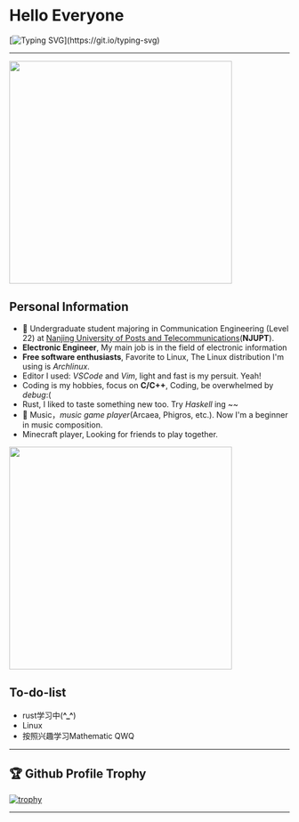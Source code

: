 # Hello Everyone

[![Typing SVG](https://readme-typing-svg.herokuapp.com?font=Fira+Code&pause=1000&random=false&width=450&lines=Welcome+to+feipiao%E2%80%99s+github+homepage.)](https://git.io/typing-svg)

---
<a href="#">
        <img aligned=right src='https://github-readme-stats.vercel.app/api/top-langs?username=feipiao594&layout=compact' width="400px" />
</a>


## Personal Information
- 🔭 Undergraduate student majoring in Communication Engineering (Level 22) at [Nanjing University of Posts and Telecommunications](https://www.njupt.edu.cn/)(**NJUPT**).
- **Electronic Engineer**, My main job is in the field of electronic information
- **Free software enthusiasts**, Favorite to Linux, The Linux distribution I'm using is *Archlinux*.
- Editor I used: *VSCode* and *Vim*, light and fast is my persuit. Yeah!
- Coding is my hobbies, focus on **C/C++**, Coding, be overwhelmed by *debug*:(
- Rust, I liked to taste something new too. Try *Haskell* ing ~~
- 🎵 Music，*music game player*(Arcaea, Phigros, etc.). Now I'm a beginner in music composition.
- Minecraft player, Looking for friends to play together.

<a href="#">
        <img aligned=right src='https://github-readme-stats.vercel.app/api?username=feipiao594&show_icons=true' width="400px" />
</a>

## To-do-list
- rust学习中(**^_^**)
- Linux
- 按照兴趣学习Mathematic QWQ

---
## 🏆 Github Profile Trophy

[![trophy](https://github-profile-trophy.vercel.app/?username=ryo-ma)](https://github.com/ryo-ma/github-profile-trophy)

---
